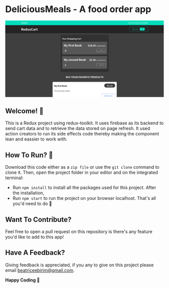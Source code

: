 # DeliciousMeals - A food order app

![Home view of the food order app](./01-starting-project/public/reduxcart.png)

## Welcome! 👋
This is a Redux project using redux-toolkit. It uses firebase as its backend to send cart data and to retrieve the data stored on page refresh. It used action creators to run its side effects code thereby making the component lean and eassier to work with.

## How To Run? 🤔
Download this code either as a `zip file` or use the `git clone` command to clone it.
Then, open the project folder in your editor and on the integrated terminal:
-  Run `npm install` to install all the packages used for this project.
After the installation,
- Run `npm start` to run the project on your browser localhost.
    That's all you'd need to do 🙂

## Want To Contribute? 
Feel free to open a pull request on this repository is there's any feature you'd like to add to this app!

## Have A Feedback? 
Giving feedback is appreciated, if you any to give on this project please email beatriceebirim@gmail.com.

**Happy Coding 💪**
